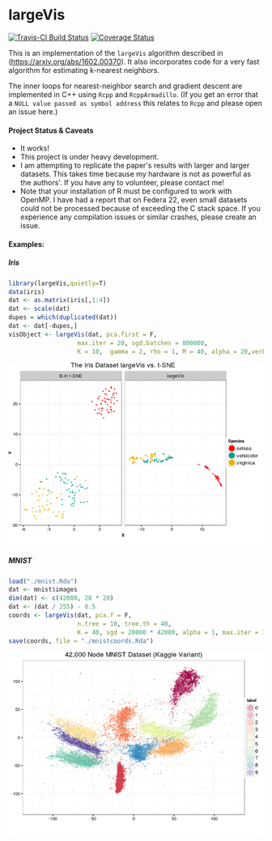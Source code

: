 largeVis
================

[![Travis-CI Build Status](https://travis-ci.org/elbamos/largeVis.svg?branch=master)](https://travis-ci.org/elbamos/largeVis) [![Coverage Status](https://img.shields.io/codecov/c/github/elbamos/largeVis/master.svg)](https://codecov.io/github/elbamos/largeVis?branch=master)

This is an implementation of the `largeVis` algorithm described in (<https://arxiv.org/abs/1602.00370>). It also incorporates code for a very fast algorithm for estimating k-nearest neighbors.

The inner loops for nearest-neighbor search and gradient descent are implemented in C++ using `Rcpp` and `RcppArmadillo`. (If you get an error that a `NULL value passed as symbol address` this relates to `Rcpp` and please open an issue here.)

#### Project Status & Caveats

-   It works!
-   This project is under heavy development.
-   I am attempting to replicate the paper's results with larger and larger datasets. This takes time because my hardware is not as powerful as the authors'. If you have any to volunteer, please contact me!
-   Note that your installation of R must be configured to work with OpenMP. I have had a report that on Federa 22, even small datasets could not be processed because of exceeding the C stack space. If you experience any compilation issues or similar crashes, please create an issue.

#### Examples:

##### Iris

``` r
library(largeVis,quietly=T)
data(iris)
dat <- as.matrix(iris[,1:4])
dat <- scale(dat)
dupes = which(duplicated(dat))
dat <- dat[-dupes,]
visObject <- largeVis(dat, pca.first = F, 
                   max.iter = 20, sgd.batches = 800000, 
                   K = 10,  gamma = 2, rho = 1, M = 40, alpha = 20,verbose=F)
```

![](README_files/figure-markdown_github/showiris-1.png)

##### MNIST

``` r
load("./mnist.Rda")
dat <- mnist$images
dim(dat) <- c(42000, 28 * 28)
dat <- (dat / 255) - 0.5
coords <- largeVis(dat, pca.f = F, 
                   n.tree = 10, tree.th = 40, 
                   K = 40, sgd = 20000 * 42000, alpha = 1, max.iter = 10)
save(coords, file = "./mnistcoords.Rda")
```

![](README_files/figure-markdown_github/drawmnist-1.png)
